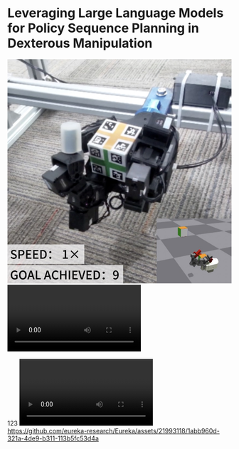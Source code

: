 # Leveraging Large Language Models for Policy Sequence Planning in Dexterous Manipulation
![](./1.jpg)
![Demo Video](./llm_compressed.mp4)

123
![Demo Video](./llm.mp4)
https://github.com/eureka-research/Eureka/assets/21993118/1abb960d-321a-4de9-b311-113b5fc53d4a
